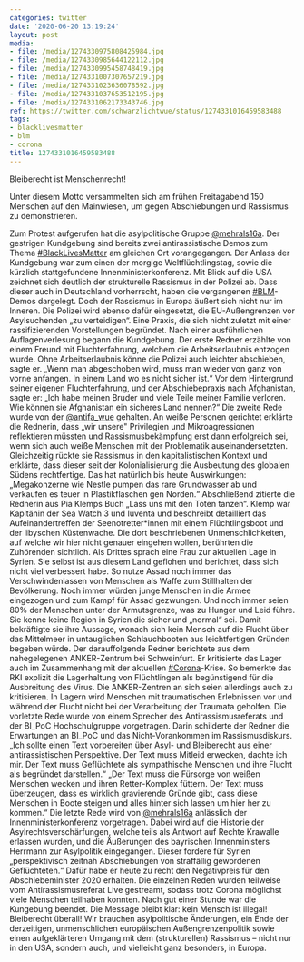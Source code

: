 ```yaml
---
categories: twitter
date: '2020-06-20 13:19:24'
layout: post
media:
- file: /media/1274330975808425984.jpg
- file: /media/1274330985644122112.jpg
- file: /media/1274330995458748419.jpg
- file: /media/1274331007307657219.jpg
- file: /media/1274331023636078592.jpg
- file: /media/1274331037653512195.jpg
- file: /media/1274331062173343746.jpg
ref: https://twitter.com/schwarzlichtwue/status/1274331016459583488
tags:
- blacklivesmatter
- blm
- corona
title: 1274331016459583488
---
```

Bleiberecht ist Menschenrecht!

Unter diesem Motto versammelten sich am frühen Freitagabend 150 Menschen auf den Mainwiesen, um gegen Abschiebungen und Rassismus zu demonstrieren.

Zum Protest aufgerufen hat die asylpolitische Gruppe [@mehrals16a](https://twitter.com/mehrals16a). 
Der gestrigen Kundgebung sind bereits zwei antirassistische Demos zum Thema [#BlackLivesMatter](/t/blacklivesmatter) am gleichen Ort vorangegangen. Der Anlass der Kundgebung war zum einen der morgige Weltflüchtlingstag, sowie die kürzlich stattgefundene Innenministerkonferenz. 
Mit Blick auf die USA zeichnet sich deutlich der strukturelle Rassismus in der Polizei ab. Dass dieser auch in Deutschland vorherrscht, haben die vergangenen [#BLM](/t/blm)-Demos dargelegt. Doch der Rassismus in Europa äußert sich nicht nur im Inneren.
Die Polizei wird ebenso dafür eingesetzt, die EU-Außengrenzen vor Asylsuchenden „zu verteidigen“. Eine Praxis, die sich nicht zuletzt mit einer rassifizierenden Vorstellungen begründet.
Nach einer ausführlichen Auflagenverlesung begann die Kundgebung. Der erste Redner erzählte von einem Freund mit Fluchterfahrung, welchem die Arbeitserlaubnis entzogen wurde. Ohne Arbeitserlaubnis könne die Polizei auch leichter abschieben, sagte er.
„Wenn man abgeschoben wird, muss man wieder von ganz von vorne anfangen. In einem Land wo es nicht sicher ist.“
Vor dem Hintergrund seiner eigenen Fluchterfahrung, und der Abschiebepraxis nach Afghanistan, sagte er: „Ich habe meinen Bruder und viele Teile meiner Familie verloren. Wie können sie Afghanistan ein sicheres Land nennen?“
Die zweite Rede wurde von der [@antifa_wue](https://twitter.com/antifa_wue) gehalten. An weiße Personen gerichtet erklärte die Rednerin, dass „wir unsere" Privilegien und Mikroagressionen reflektieren müssten und Rassismusbekämpfung erst dann erfolgreich sei, wenn sich auch weiße Menschen mit der
Problematik auseinandersetzten. Gleichzeitig rückte sie Rassismus in den kapitalistischen Kontext und erklärte, dass dieser seit der Kolonialisierung die Ausbeutung des globalen Südens rechtfertige.
Das hat natürlich bis heute Auswirkungen: „Megakonzerne wie Nestle pumpen das rare Grundwasser ab und verkaufen es teuer in Plastikflaschen gen Norden.“
Abschließend zitierte die Rednerin aus Pia Klemps Buch „Lass uns mit den Toten tanzen“. Klemp war Kapitänin der Sea Watch 3 und Iuventa und beschreibt detailliert das Aufeinandertreffen der Seenotretter\*innen mit einem Flüchtlingsboot und der libyschen Küstenwache.
Die dort beschriebenen Unmenschlichkeiten, auf welche wir hier nicht genauer eingehen wollen, berührten die Zuhörenden sichtlich.
Als Drittes sprach eine Frau zur aktuellen Lage in Syrien. Sie selbst ist aus diesem Land geflohen und berichtet, dass sich nicht viel verbessert habe. So nutze Assad noch immer das Verschwindenlassen von Menschen als Waffe zum Stillhalten der Bevölkerung.
Noch immer würden junge Menschen in die Armee eingezogen und zum Kampf für Assad gezwungen. Und noch immer seien 80% der Menschen unter der Armutsgrenze, was zu Hunger und Leid führe. Sie kenne keine Region in Syrien die sicher und „normal“ sei.
Damit bekräftigte sie ihre Aussage, wonach sich kein Mensch auf die Flucht über das Mittelmeer in untauglichen Schlauchbooten aus leichtfertigen Gründen begeben würde.
Der darauffolgende Redner berichtete aus dem nahegelegenen ANKER-Zentrum bei Schweinfurt. Er kritisierte das Lager auch im Zusammenhang mit der aktuellen [#Corona](/t/corona)-Krise. So bemerkte das RKI explizit die Lagerhaltung von Flüchtlingen als begünstigend für die Ausbreitung des Virus.
Die ANKER-Zentren an sich seien allerdings auch zu kritisieren. In Lagern wird Menschen mit traumatischen Erlebnissen vor und während der Flucht nicht bei der Verarbeitung der Traumata geholfen.
Die vorletzte Rede wurde von einem Sprecher  des Antirassismusreferats und der BI_PoC Hochschulgruppe vorgetragen. Darin schilderte der Redner die Erwartungen an BI_PoC und das Nicht-Vorankommen im Rassismusdiskurs.
„Ich sollte einen Text vorbereiten über Asyl- und Bleiberecht aus einer antirassistischen Perspektive. Der Text muss Mitleid erwecken, dachte ich mir. Der Text muss Geflüchtete als sympathische Menschen und ihre Flucht als begründet darstellen.“
„Der Text muss die Fürsorge von weißen Menschen wecken und ihren Retter-Komplex füttern. Der Text muss überzeugen, dass es wirklich gravierende Gründe gibt, dass diese Menschen in Boote steigen und alles hinter sich lassen um hier her zu kommen.“
Die letzte Rede wird von [@mehrals16a](https://twitter.com/mehrals16a) anlässlich der Innenministerkonferenz vorgetragen.
Dabei wird auf die Historie der Asylrechtsverschärfungen, welche teils als Antwort auf Rechte Krawalle erlassen wurden, und die Äußerungen des bayrischen Innenministers Herrmann zur Asylpolitik eingegangen.
Dieser fordere für Syrien „perspektivisch zeitnah Abschiebungen von straffällig gewordenen Geflüchteten.“ Dafür habe er heute zu recht den Negativpreis für den Abschiebeminister 2020 erhalten.
Die einzelnen Reden wurden teilweise vom Antirassismusreferat Live gestreamt, sodass trotz Corona möglichst viele Menschen teilhaben konnten. Nach gut einer Stunde war die Kungebung beendet.
Die Message bleibt klar: kein Mensch ist illegal! Bleiberecht überall!
Wir brauchen asylpolitische Änderungen, ein Ende der derzeitigen, unmenschlichen europäischen Außengrenzenpolitik sowie einen aufgeklärteren Umgang mit dem (strukturellen) Rassismus – nicht nur in den USA, sondern auch, und vielleicht ganz besonders, in Europa.